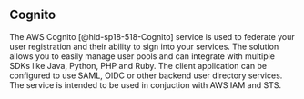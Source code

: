 Cognito
-------

The AWS Cognito [@hid-sp18-518-Cognito] service is used to federate your
user registration and their ability to sign into your services. The
solution allows you to easily manage user pools and can integrate with
multiple SDKs like Java, Python, PHP and Ruby. The client application
can be configured to use SAML, OIDC or other backend user directory
services. The service is intended to be used in conjuction with AWS IAM
and STS.
